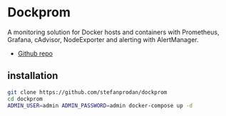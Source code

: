 # Dockprom
A monitoring solution for Docker hosts and containers with Prometheus, Grafana, cAdvisor, NodeExporter and alerting with AlertManager.

- [Github repo](https://github.com/stefanprodan/dockprom)


## installation
```sh
git clone https://github.com/stefanprodan/dockprom
cd dockprom
ADMIN_USER=admin ADMIN_PASSWORD=admin docker-compose up -d
```